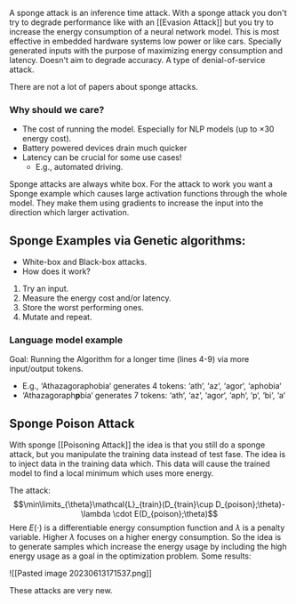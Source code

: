 A sponge attack is an inference time attack. With a sponge attack you don't try to degrade performance like with an [[Evasion Attack]] but you try to increase the energy consumption of a neural network model. This is most effective in embedded hardware systems low power or like cars.  Specially generated inputs with the purpose of maximizing energy consumption and latency. Doesn't aim to degrade accuracy.  A type of denial-of-service attack. 

There are not a lot of papers about sponge attacks. 

### Why should we care?

- The cost of running the model. Especially for NLP models (up to ×30 energy cost).
- Battery powered devices drain much quicker
- Latency can be crucial for some use cases!
	- E.g., automated driving.

Sponge attacks are always white box. For the attack to work you want a Sponge example which causes large activation functions through the whole model. They make them using gradients to increase the input into the direction which larger activation. 

## Sponge Examples via Genetic algorithms:

- White-box and Black-box attacks.
- How does it work?

1. Try an input.
2. Measure the energy cost and/or latency.
3. Store the worst performing ones.
4. Mutate and repeat.

### Language model example 

Goal: Running the Algorithm for a longer time (lines 4-9) via more input/output tokens.
- E.g., ‘Athazagoraphobia‘ generates 4 tokens: ‘ath‘, ‘az‘, ‘agor‘, ‘aphobia‘
- ‘Athazagoraph**p**bia‘ generates 7 tokens: ‘ath‘, ‘az‘, ‘agor‘, ‘aph‘, ‘p‘, ‘bi‘, ‘a‘

## Sponge Poison Attack

With sponge [[Poisoning Attack]] the idea is that you still do a sponge attack, but you manipulate the training data instead of test fase. The idea is to inject data in the training data which. This data will cause the trained model to find a local minimum which uses more energy. 

The attack: $$\min\limits_{\theta}\mathcal{L}_{train}(D_{train}\cup D_{poison};\theta)-\lambda \cdot E(D_{poison};\theta)$$
Here $E(\cdot)$ is a differentiable energy consumption function and $\lambda$ is a penalty variable. Higher $\lambda$ focuses on a higher energy consumption. So the idea is to generate samples which increase the energy usage by including the high energy usage as a goal in the optimization problem. Some results: 

![[Pasted image 20230613171537.png]]

These attacks are very new. 



